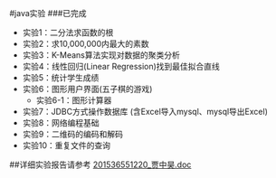 #java实验
###已完成
* 实验1：二分法求函数的根
* 实验2：求10,000,000内最大的素数
* 实验3：K-Means算法实现对数据的聚类分析
* 实验4：线性回归(Linear Regression)找到最佳拟合直线
* 实验5：统计学生成绩
* 实验6：图形用户界面(五子棋的游戏)
	* 实验6-1：图形计算器
* 实验7：JDBC方式操作数据库 (含Excel导入mysql、mysql导出Excel)
* 实验8：网络编程基础
* 实验9：二维码的编码和解码
* 实验10：重复文件的查询

##详细实验报告请参考
[201536551220_贾中昊.doc](https://github.com/IACJ/java_experiment/blob/master/201536551220_贾中昊.doc?raw=true)


